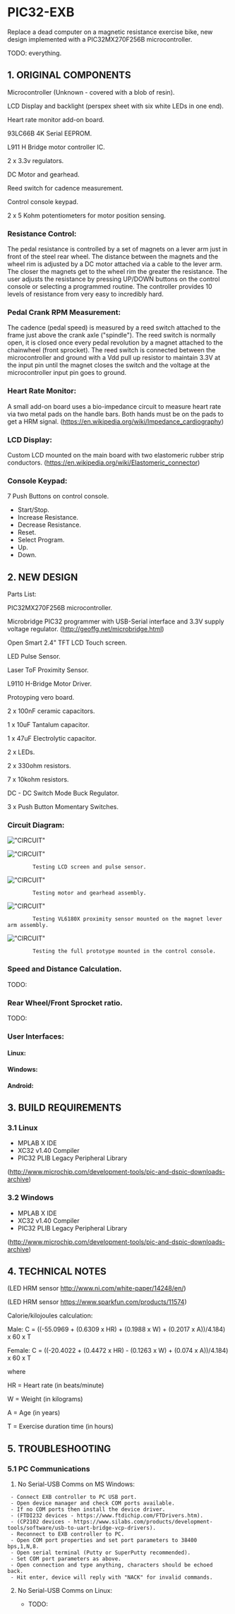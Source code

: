 # PIC32-EXB

Replace a dead computer on a magnetic resistance exercise bike, new design implemented with a PIC32MX270F256B microcontroller.

TODO: everything.




## 1. ORIGINAL COMPONENTS

Microcontroller (Unknown - covered with a blob of resin).

LCD Display and backlight (perspex sheet with six white LEDs in one end).

Heart rate monitor add-on board.

93LC66B 4K Serial EEPROM. 

L911 H Bridge motor controller IC.

2 x 3.3v regulators.

DC Motor and gearhead.

Reed switch for cadence measurement.

Control console keypad.

2 x 5 Kohm potentiometers for motor position sensing.



### Resistance Control:

The pedal resistance is controlled by a set of magnets on a lever arm just in front of the steel rear wheel.
The distance between the magnets and the wheel rim is adjusted by a DC motor attached via a cable to the
lever arm. The closer the magnets get to the wheel rim the greater the resistance. The user adjusts the resistance
by pressing UP/DOWN buttons on the control console or selecting a programmed routine. 
The controller provides 10 levels of resistance from very easy to incredibly hard.


### Pedal Crank RPM Measurement:

The cadence (pedal speed) is measured by a reed switch attached to the frame just above the crank axle ("spindle").
The reed switch is normally open, it is closed once every pedal revolution by a magnet attached to the chainwheel
(front sprocket). The reed switch is connected between the microcontroller and ground with a Vdd pull up resistor 
to maintain 3.3V at the input pin until the magnet closes the switch and the voltage at the microcontroller input 
pin goes to ground.


### Heart Rate Monitor:

A small add-on board uses a bio-impedance circuit to measure heart rate via two metal pads on the handle bars. 
Both hands must be on the pads to get a HRM signal.
(https://en.wikipedia.org/wiki/Impedance_cardiography)


### LCD Display:

Custom LCD mounted on the main board with two elastomeric rubber strip conductors. 
(https://en.wikipedia.org/wiki/Elastomeric_connector)


### Console Keypad:

7 Push Buttons on control console.

  - Start/Stop.
  - Increase Resistance.
  - Decrease Resistance.
  - Reset.
  - Select Program.
  - Up.
  - Down.



## 2. NEW DESIGN

Parts List:

PIC32MX270F256B microcontroller.

Microbridge PIC32 programmer with USB-Serial interface and 3.3V supply voltage regulator.
(http://geoffg.net/microbridge.html)

Open Smart 2.4" TFT LCD Touch screen.

LED Pulse Sensor.

Laser ToF Proximity Sensor.

L9110 H-Bridge Motor Driver.

Protoyping vero board.

2 x 100nF ceramic capacitors.

1 x 10uF Tantalum capacitor.

1 x 47uF Electrolytic capacitor.

2 x LEDs.

2 x 330ohm resistors.

7 x 10kohm resistors.

DC - DC Switch Mode Buck Regulator.

3 x Push Button Momentary Switches.


### Circuit Diagram:


!["CIRCUIT"](https://github.com/dchad/PIC32-EXB/blob/master/resources/exercisebike.png "Circuit Prototype")


!["CIRCUIT"](https://github.com/dchad/PIC32-EXB/blob/master/resources/lcd-test-sm.jpg "Circuit Prototype")

            Testing LCD screen and pulse sensor.

!["CIRCUIT"](https://github.com/dchad/PIC32-EXB/blob/master/resources/motor-test-sm.jpg "Circuit Prototype")

            Testing motor and gearhead assembly.

!["CIRCUIT"](https://github.com/dchad/PIC32-EXB/blob/master/resources/motor-prox-sm.jpg "Circuit Prototype")

            Testing VL6180X proximity sensor mounted on the magnet lever arm assembly.
    
!["CIRCUIT"](https://github.com/dchad/PIC32-EXB/blob/master/resources/control-console.jpg "Circuit Prototype")

            Testing the full prototype mounted in the control console.
    

### Speed and Distance Calculation.

TODO:

### Rear Wheel/Front Sprocket ratio.

TODO:

### User Interfaces:


#### Linux:


#### Windows:


#### Android:


## 3. BUILD REQUIREMENTS

### 3.1 Linux

   - MPLAB X IDE 
   - XC32 v1.40 Compiler 
   - PIC32 PLIB Legacy Peripheral Library
   
   (http://www.microchip.com/development-tools/pic-and-dspic-downloads-archive)

### 3.2 Windows

   - MPLAB X IDE 
   - XC32 v1.40 Compiler
   - PIC32 PLIB Legacy Peripheral Library
   
   (http://www.microchip.com/development-tools/pic-and-dspic-downloads-archive)
   

## 4. TECHNICAL NOTES

(LED HRM sensor http://www.ni.com/white-paper/14248/en/)

(LED HRM sensor https://www.sparkfun.com/products/11574)


Calorie/kilojoules calculation:

Male: C = ((-55.0969 + (0.6309 x HR) + (0.1988 x W) + (0.2017 x A))/4.184) x 60 x T

Female: C = ((-20.4022 + (0.4472 x HR) - (0.1263 x W) + (0.074 x A))/4.184) x 60 x T

where

HR = Heart rate (in beats/minute)

W = Weight (in kilograms)

A = Age (in years)

T = Exercise duration time (in hours)

## 5. TROUBLESHOOTING

### 5.1 PC Communications

   1. No Serial-USB Comms on MS Windows:
   
     - Connect EXB controller to PC USB port.
     - Open device manager and check COM ports available.
     - If no COM ports then install the device driver.
     - (FTDI232 devices - https://www.ftdichip.com/FTDrivers.htm).
     - (CP2102 devices - https://www.silabs.com/products/development-tools/software/usb-to-uart-bridge-vcp-drivers).
     - Reconnect to EXB controller to PC.
     - Open COM port properties and set port parameters to 38400 bps,1,N,8.
     - Open serial terminal (Putty or SuperPutty recommended).
     - Set COM port parameters as above.
     - Open connection and type anything, characters should be echoed back.
     - Hit enter, device will reply with "NACK" for invalid commands.
     
   2. No Serial-USB Comms on Linux:
      
      - TODO:
      
      

